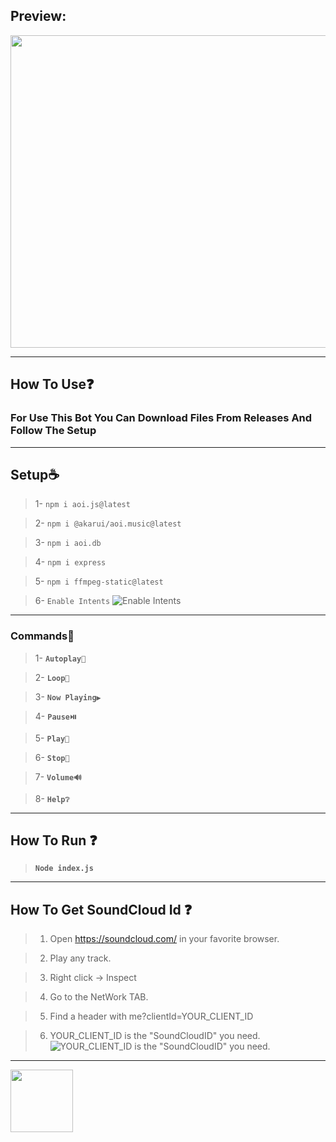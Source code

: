 
## **Preview:**

<img src="https://cdn.wild-life-studio.ir/assets/image/music-project-preview.png" style="width:700px; height:500px">

****

## **How To Use❓**

### For Use This Bot You Can Download Files From __Releases__ And Follow The Setup

****

## **Setup☕**
> 1- `npm i aoi.js@latest`

> 2- `npm i @akarui/aoi.music@latest`

> 3- `npm i aoi.db`

> 4- `npm i express`

> 5- `npm i ffmpeg-static@latest`

> 6- `Enable Intents`
![Enable Intents](https://cdn.wild-life-studio.ir/assets/image/discord-intents.png) 
****
### **Commands🤖**
> 1- **`Autoplay🍂`**

> 2- **`Loop🔁`**

> 3- **`Now Playing▶️`**

> 4- **`Pause⏯️`**

> 5- **`Play🎵`**

> 6- **`Stop🛑`**

> 7- **`Volume🔊`**

> 8- **`Help❔`**
****
## **How To Run ❓**
> **`Node index.js`**
****
## **How To Get SoundCloud Id ❓**

> 1. Open https://soundcloud.com/ in your favorite browser.

> 2. Play any track.

> 3. Right click -> Inspect

> 4. Go to the NetWork TAB.

> 5. Find a header with me?clientId=YOUR_CLIENT_ID

> 6. YOUR_CLIENT_ID is the "SoundCloudID" you need.
![YOUR_CLIENT_ID is the "SoundCloudID" you need.](https://cdn.wild-life-studio.ir/assets/image/soundCloudId.png) 


****
<a href="https://pooriya.wild-life-studio.ir/donate"><img src="https://img.shields.io/badge/Donate-104098.svg?style=&logo=paypal" style="width:100px" draggable="false"></a>




